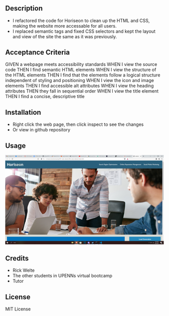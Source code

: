 # <RKT-code-refactor>

## Description

- I refactored the code for Horiseon to clean up the HTML and CSS, making the website more accessable for all users.
- I replaced semantic tags and fixed CSS selectors and kept the layout and view of the site the same as it was previously. 

## Acceptance Criteria

GIVEN a webpage meets accessibility standards
WHEN I view the source code
THEN I find semantic HTML elements
WHEN I view the structure of the HTML elements
THEN I find that the elements follow a logical structure independent of styling and positioning
WHEN I view the icon and image elements
THEN I find accessible alt attributes
WHEN I view the heading attributes
THEN they fall in sequential order
WHEN I view the title element
THEN I find a concise, descriptive title

## Installation

- Right click the web page, then click inspect to see the changes
- Or view in github repository

## Usage


![alt text](assets/images/screenshot.png)

## Credits
- Rick Welte
- The other students in UPENNs virtual bootcamp
- Tutor

## License

MIT License

